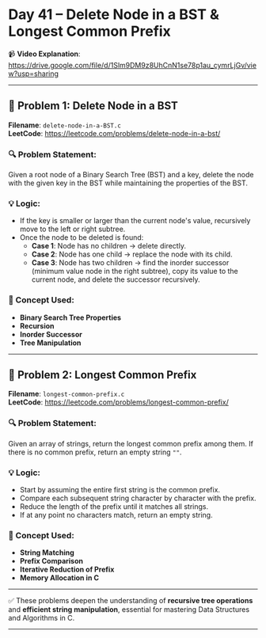 # Day 41 – Delete Node in a BST & Longest Common Prefix

📹 **Video Explanation**:  
https://drive.google.com/file/d/1Slm9DM9z8UhCnN1se78p1au_cymrLjGv/view?usp=sharing

---

## 🧩 Problem 1: Delete Node in a BST  
**Filename**: `delete-node-in-a-BST.c`  
**LeetCode**: https://leetcode.com/problems/delete-node-in-a-bst/

### 🔍 Problem Statement:
Given a root node of a Binary Search Tree (BST) and a key, delete the node with the given key in the BST while maintaining the properties of the BST.

### 💡 Logic:
- If the key is smaller or larger than the current node's value, recursively move to the left or right subtree.
- Once the node to be deleted is found:
  - **Case 1**: Node has no children → delete directly.
  - **Case 2**: Node has one child → replace the node with its child.
  - **Case 3**: Node has two children → find the inorder successor (minimum value node in the right subtree), copy its value to the current node, and delete the successor recursively.

### 📘 Concept Used:
- **Binary Search Tree Properties**
- **Recursion**
- **Inorder Successor**
- **Tree Manipulation**

---

## 🧵 Problem 2: Longest Common Prefix  
**Filename**: `longest-common-prefix.c`  
**LeetCode**: https://leetcode.com/problems/longest-common-prefix/

### 🔍 Problem Statement:
Given an array of strings, return the longest common prefix among them. If there is no common prefix, return an empty string `""`.

### 💡 Logic:
- Start by assuming the entire first string is the common prefix.
- Compare each subsequent string character by character with the prefix.
- Reduce the length of the prefix until it matches all strings.
- If at any point no characters match, return an empty string.

### 📘 Concept Used:
- **String Matching**
- **Prefix Comparison**
- **Iterative Reduction of Prefix**
- **Memory Allocation in C**

---

✅ These problems deepen the understanding of **recursive tree operations** and **efficient string manipulation**, essential for mastering Data Structures and Algorithms in C.

---

